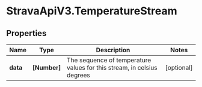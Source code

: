 # StravaApiV3.TemperatureStream

## Properties
Name | Type | Description | Notes
------------ | ------------- | ------------- | -------------
**data** | **[Number]** | The sequence of temperature values for this stream, in celsius degrees | [optional] 


